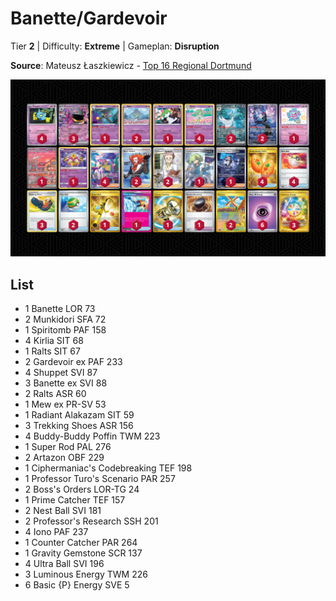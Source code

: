 # Banette/Gardevoir

Tier **2** | Difficulty: **Extreme** | Gameplan: **Disruption**

**Source**: Mateusz Łaszkiewicz - [Top 16 Regional Dortmund](https://limitlesstcg.com/decks/list/12981)

![decklist](../../!Images/Standard/13BRS-SRC/Banette-Gardevoir.PNG)

## List
* 1 Banette LOR 73
* 2 Munkidori SFA 72
* 1 Spiritomb PAF 158
* 4 Kirlia SIT 68
* 1 Ralts SIT 67
* 2 Gardevoir ex PAF 233
* 4 Shuppet SVI 87
* 3 Banette ex SVI 88
* 2 Ralts ASR 60
* 1 Mew ex PR-SV 53
* 1 Radiant Alakazam SIT 59
* 3 Trekking Shoes ASR 156
* 4 Buddy-Buddy Poffin TWM 223
* 1 Super Rod PAL 276
* 2 Artazon OBF 229
* 1 Ciphermaniac's Codebreaking TEF 198
* 1 Professor Turo's Scenario PAR 257
* 2 Boss's Orders LOR-TG 24
* 1 Prime Catcher TEF 157
* 2 Nest Ball SVI 181
* 2 Professor's Research SSH 201
* 4 Iono PAF 237
* 1 Counter Catcher PAR 264
* 1 Gravity Gemstone SCR 137
* 4 Ultra Ball SVI 196
* 3 Luminous Energy TWM 226
* 6 Basic {P} Energy SVE 5
